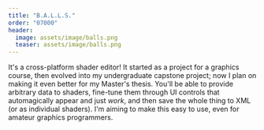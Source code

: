 ```yaml
---
title: "B.A.L.L.S."
order: "07000"
header:
  image: assets/image/balls.png
  teaser: assets/image/balls.png
---
```


It's a cross-platform shader editor!  It started as a project for a graphics course, then evolved into my undergraduate capstone project; now I plan on making it even better for my Master's thesis.  You'll be able to provide arbitrary data to shaders, fine-tune them through UI controls that automagically appear and just <em>work</em>, and then save the whole thing to XML (or as individual shaders).  I'm aiming to make this easy to use, even for amateur graphics programmers.